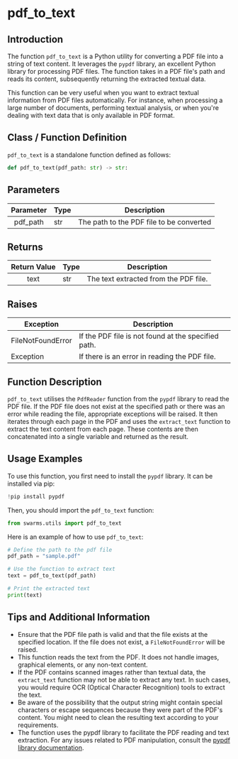 # pdf_to_text

## Introduction
The function `pdf_to_text` is a Python utility for converting a PDF file into a string of text content. It leverages the `pypdf` library, an excellent Python library for processing PDF files. The function takes in a PDF file's path and reads its content, subsequently returning the extracted textual data.

This function can be very useful when you want to extract textual information from PDF files automatically. For instance, when processing a large number of documents, performing textual analysis, or when you're dealing with text data that is only available in PDF format.

## Class / Function Definition

`pdf_to_text` is a standalone function defined as follows:

```python
def pdf_to_text(pdf_path: str) -> str:
```

## Parameters

| Parameter   | Type  |  Description  | 
|:-:|---|---|
|    pdf_path   |   str |   The path to the PDF file to be converted  |

## Returns

| Return Value   | Type  |  Description  | 
|:-:|---|---|
|    text   |   str |   The text extracted from the PDF file.  |

## Raises

| Exception  |  Description  | 
|---|---|
|   FileNotFoundError  |  If the PDF file is not found at the specified path. |
|   Exception  |  If there is an error in reading the PDF file. |

## Function Description 

`pdf_to_text` utilises the `PdfReader` function from the `pypdf` library to read the PDF file. If the PDF file does not exist at the specified path or there was an error while reading the file, appropriate exceptions will be raised. It then iterates through each page in the PDF and uses the `extract_text` function to extract the text content from each page. These contents are then concatenated into a single variable and returned as the result.

## Usage Examples

To use this function, you first need to install the `pypdf` library. It can be installed via pip:

```python
!pip install pypdf
```

Then, you should import the `pdf_to_text` function:

```python
from swarms.utils import pdf_to_text
```

Here is an example of how to use `pdf_to_text`:

```python
# Define the path to the pdf file
pdf_path = "sample.pdf"

# Use the function to extract text
text = pdf_to_text(pdf_path)

# Print the extracted text
print(text)
```

## Tips and Additional Information
- Ensure that the PDF file path is valid and that the file exists at the specified location. If the file does not exist, a `FileNotFoundError` will be raised.
- This function reads the text from the PDF. It does not handle images, graphical elements, or any non-text content.
- If the PDF contains scanned images rather than textual data, the `extract_text` function may not be able to extract any text. In such cases, you would require OCR (Optical Character Recognition) tools to extract the text. 
- Be aware of the possibility that the output string might contain special characters or escape sequences because they were part of the PDF's content. You might need to clean the resulting text according to your requirements.
- The function uses the pypdf library to facilitate the PDF reading and text extraction. For any issues related to PDF manipulation, consult the [pypdf library documentation](https://pypdf.readthedocs.io/en/stable/).
